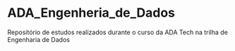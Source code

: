 # ADA_Engenheria_de_Dados
Repositório de estudos realizados durante o curso da ADA Tech na trilha de Engenharia de Dados
